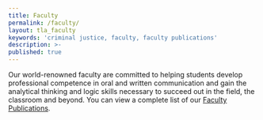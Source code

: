 ```yaml
---
title: Faculty
permalink: /faculty/
layout: tla_faculty
keywords: 'criminal justice, faculty, faculty publications'
description: >-
published: true
---
```

Our world-renowned faculty are committed to helping students develop professional competence in oral and written communication and gain the analytical thinking and logic skills necessary to succeed out in the field, the classroom and beyond. You can view a complete list of our [Faculty Publications](https://liberalarts.temple.edu/sites/liberalarts/files/Criminal%20Justice%20Faculty%20Publications.pdf).
